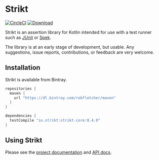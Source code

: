 # Strikt

[![CircleCI](https://circleci.com/gh/robfletcher/strikt/tree/master.svg?style=svg)](https://circleci.com/gh/robfletcher/strikt/tree/master)
[![Download](https://api.bintray.com/packages/robfletcher/maven/strikt-core/images/download.svg) ](https://bintray.com/robfletcher/maven/strikt-core/_latestVersion)

Strikt is an assertion library for Kotlin intended for use with a test runner such as [JUnit](https://junit.org/junit5/) or [Spek](http://spekframework.org/).

The library is at an early stage of development, but usable.
Any suggestions, issue reports, contributions, or feedback are very welcome.

## Installation

Strikt is available from Bintray.

```groovy
repositories { 
  maven { 
    url "https://dl.bintray.com/robfletcher/maven" 
  } 
}

dependencies {
  testCompile "io.strikt:strikt-core:0.4.0"
}
```

## Using Strikt

Please see the [project documentation](https://strikt.io/) and [API docs](https://strikt.io/api/strikt). 
